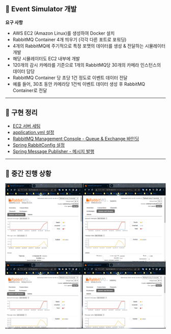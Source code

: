 ## 📘 Event Simulator 개발

**요구 사항**

- AWS EC2 (Amazon Linux)를 생성하여 Docker 설치
- RabbitMQ Container 4개 띄우기 (각각 다른 포트로 포워딩)
- 4개의 RabbitMQ에 주기적으로 특정 포맷의 데이터를 생성 & 전달하는 시뮬레이터 개발
- 해당 시뮬레이터도 EC2 내부에 개발
- 120개의 감시 카메라를 기준으로 1개의 RabbitMQ당 30개의 카메라 인스턴스의 데이터 담당
- RabbitMQ Container 당 초당 1건 정도로 이벤트 데이터 전달
- 예를 들어, 30초 동안 카메라당 1건씩 이벤트 데이터 생성 후 RabbitMQ Container로 전달

---

## 📘 구현 정리

- [EC2 서버 세팅](https://github.com/spacedustz/Event-Simulator/blob/main/Description/EC2.md)
- [application.yml 설정](https://github.com/spacedustz/Event-Simulator/blob/main/Description/Yaml.md)
- [RabbitMQ Management Console - Queue & Exchange 바인딩](https://github.com/spacedustz/Event-Simulator/blob/main/Description/Rabbit-Console.md)
- [Spring RabbitConfig 설정](https://github.com/spacedustz/Event-Simulator/blob/main/Description/RabbitConfig.md)
- [Spring Message Publisher - 메시지 발행](https://github.com/spacedustz/Event-Simulator/blob/main/Description/Publisher.md)

---

## 📘 중간 진행 상황

![img](https://raw.githubusercontent.com/spacedustz/Obsidian-Image-Server/main/img2/simulator-queue.png)